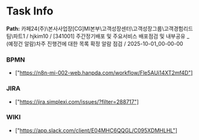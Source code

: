 # Task Info

**Path:** 카페24(주)\본사사업장\[CG]MI본부\고객성장센터\고객성장그룹\고객경험리드팀\파트1 / hjkim10 / [341001] 주간정기배포 및 주요서비스 배포점검 및 내부공유 _ (예정건 알람)차주 진행건에 대한 목록 확정 알람 점검 / 2025-10-01_00-00-00

### BPMN
- ["https://n8n-mi-002-web.hanpda.com/workflow/Fle5AUi14XT2mf4D"]

### JIRA
- ["https://jira.simplexi.com/issues/?filter=288717"]

### WIKI
- ["https://app.slack.com/client/E04MHC6QQGL/C095XDMHLHL"]

